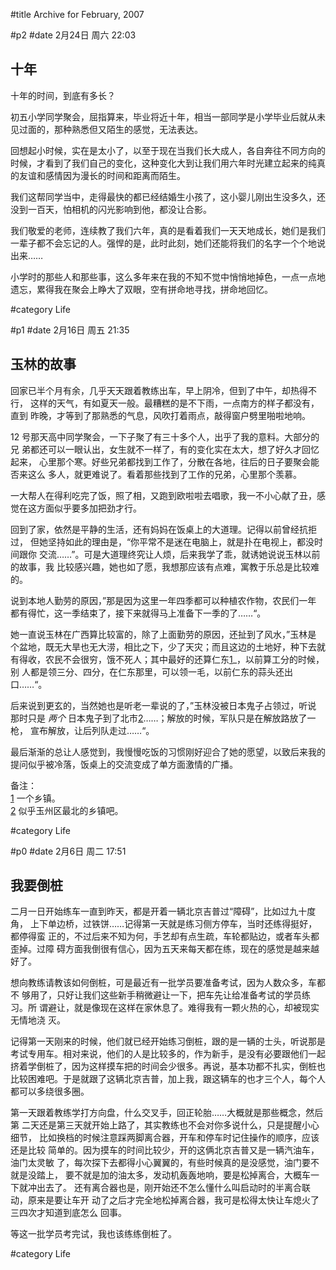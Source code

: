 
#title Archive for February, 2007

#p2
#date 2月24日 周六 22:03

## 十年

十年的时间，到底有多长？

初五小学同学聚会，屈指算来，毕业将近十年，相当一部同学是小学毕业后就从未
见过面的，那种熟悉但又陌生的感觉，无法表达。

回想起小时候，实在是太小了，以至于现在当我们长大成人，各自奔往不同方向的
时候，才看到了我们自己的变化，这种变化大到让我们用六年时光建立起来的纯真
的友谊和感情因为漫长的时间和距离而陌生。

我们这帮同学当中，走得最快的都已经结婚生小孩了，这小婴儿刚出生没多久，还
没到一百天，怕相机的闪光影响到他，都没让合影。

我们敬爱的老师，连续教了我们六年，真的是看着我们一天天地成长，她们是我们
一辈子都不会忘记的人。强悍的是，此时此刻，她们还能将我们的名字一个个地说
出来……

小学时的那些人和那些事，这么多年来在我的不知不觉中悄悄地掉色，一点一点地
遗忘，累得我在聚会上睁大了双眼，空有拼命地寻找，拼命地回忆。

#category Life

<!-- date: 2007-02-24T22:03:58+0800 -->



#p1
#date 2月16日 周五 21:35

## 玉林的故事

回家已半个月有余，几乎天天跟着教练出车，早上阴冷，但到了中午，却热得不行，
这样的天气，有如夏天一般。最糟糕的是不下雨，一点南方的样子都没有，直到
昨晚，才等到了那熟悉的气息，风吹打着雨点，敲得窗户劈里啪啦地响。

12 号那天高中同学聚会，一下子聚了有三十多个人，出乎了我的意料。大部分的兄
弟都还可以一眼认出，女生就不一样了，有的变化实在太大，想了好久才回忆起来，
心里那个寒。好些兄弟都找到工作了，分散在各地，往后的日子要聚会能否来这么
多人，就更难说了。看着那些找到了工作的兄弟，心里那个羡慕。

一大帮人在得利吃完了饭，照了相，又跑到欧啦啦去唱歌，我一不小心献了丑，感
觉在这方面似乎要多加把劲才行。

回到了家，依然是平静的生活，还有妈妈在饭桌上的大道理。记得以前曾经抗拒过，
但她坚持如此的理由是，“你平常不是迷在电脑上，就是扑在电视上，都没时间跟你
交流……”。可是大道理终究让人烦，后来我学了乖，就诱她说说玉林以前的故事，我
比较感兴趣，她也如了愿，我想那应该有点难，寓教于乐总是比较难的。

说到本地人勤劳的原因，”那是因为这里一年四季都可以种植农作物，农民们一年
都有得忙，这一季结束了，接下来就得马上准备下一季的了……“。

她一直说玉林在广西算比较富的，除了上面勤劳的原因，还扯到了风水，”玉林是
个盆地，既无大旱也无大涝，相比之下，少了天灾；而且这边的土地好，种下去就
有得收，农民不会很穷，饿不死人；其中最好的还算仁东[1](#fn1)_，以前算工分的时候，别
人都是领三分、四分，在仁东那里，可以领一毛，以前仁东的蒜头还出口……“。

后来说到更玄的，当然她也是听老一辈说的了，”玉林没被日本鬼子占领过，听说
那时只是 *两个* 日本鬼子到了北市[2](#fn2)……；解放的时候，军队只是在解放路放了一枪，
宣布解放，让后列队走过……“。

最后渐渐的总让人感觉到，我慢慢吃饭的习惯刚好迎合了她的愿望，以致后来我的
提问似乎被冷落，饭桌上的交流变成了单方面激情的广播。

备注：  
[1](#fn1) 一个乡镇。  
[2](#fn2) 似乎玉州区最北的乡镇吧。

#category Life

<!-- date: 2007-02-16T21:35:23+0800 -->



#p0
#date 2月6日 周二 17:51

## 我要倒桩

二月一日开始练车一直到昨天，都是开着一辆北京吉普过“障碍”，比如过九十度角，
上下单边桥，过铁饼……记得第一天就是练习侧方停车，当时还练得挺好，都停得蛮
正的，不过后来不知为何，手艺却有点生疏，车轮都贴边，或者车头都歪掉。过障
碍方面我倒很有信心，因为五天来每天都在练，现在的感觉是越来越好了。

想向教练请教该如何倒桩，可是最近有一批学员要准备考试，因为人数众多，车都不
够用了，只好让我们这些新手稍微避让一下，把车先让给准备考试的学员练习。所
谓避让，就是像现在这样在家休息了。难得我有一颗火热的心，却被现实无情地浇
灭。

记得第一天刚来的时候，他们就已经开始练习倒桩，跟的是一辆的士头，听说那是
考试专用车。相对来说，他们的人是比较多的，作为新手，是没有必要跟他们一起
挤着学倒桩了，因为这样摸车把的时间会少很多。再说，基本功都不扎实，倒桩也
比较困难吧。于是就跟了这辆北京吉普，加上我，跟这辆车的也才三个人，每个人
都可以多绕很多圈。

第一天跟着教练学打方向盘，什么交叉手，回正轮胎……大概就是那些概念，然后第
二天还是第三天就开始上路了，其实教练也不会对你多说什么，只是提醒小心细节，
比如换档的时候注意踩两脚离合器，开车和停车时记住操作的顺序，应该还是比较
简单的。因为摸车的时间比较少，开的这俩北京吉普又是一辆汽油车，油门太灵敏
了，每次探下去都得小心翼翼的，有些时候真的是没感觉，油门要不就是没踏上，
要不就是加的油太多，发动机轰轰地响，要是松掉离合，大概车一下就冲出去了。
还有离合器也是，刚开始还不怎么懂什么叫启动时的半离合联动，原来是要让车开
动了之后才完全地松掉离合器，我可是松得太快让车熄火了三四次才知道到底怎么
回事。

等这一批学员考完试，我也该练练倒桩了。

#category Life

<!-- date: 2007-02-06T17:51:26+0800 -->



